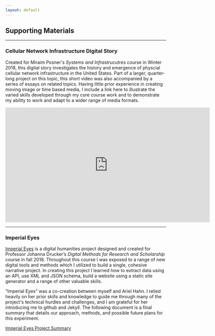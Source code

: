 ```yaml
---
layout: default
---
```


## Supporting Materials
* * *

### Cellular Network Infrastructure Digital Story
Created for Miraim Posner's *Systems and Infrastrucutres* course in Winter 2018, this digital story investigates the history and emergence of physcial cellular network infrastructure in the United States. Part of a larger, quarter-long project on this topic, this short video was also accompanied by a series of essays on related topics. Having little prior experience in creating moving image or time based media, I include a link here to illustrate the varied skills developed through my core course work and to demonstrate my ability to work and adapt to a wider range of media formats. 

<iframe src="https://player.vimeo.com/video/261676655" width="640" height="360" frameborder="0" webkitallowfullscreen mozallowfullscreen allowfullscreen></iframe>

* * *

### Imperial Eyes


[Imperial Eyes](https://aireuhl.github.io/i_e/) is a digital humanities project designed and created for Professor Johanna Drucker’s *Digital Methods for Research and Scholarship* course in fall 2018. Throughout this course I was exposed to a range of new digital tools and methods which I utilized to build a single, cohesive narrative project. In creating this project I learned how to extract data using an API, use XML and JSON schema, build a website using a static site generator and a range of other valuable skills.

“Imperial Eyes” was a co-creation between myself and Ariel Hahn. I relied heavily on her prior skills and knowledge to guide me through many of the project's technical hurdles and challenges, and I am grateful for her introducing me to github and Jekyll. The following document is a final summary that details our approach, methods, and possible future plans for this experiment.
 
[Imperial Eyes Project Summary](ProjectSummary.pdf)


